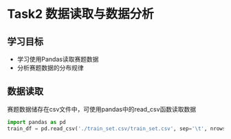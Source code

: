 # Task2 数据读取与数据分析

## 学习目标
- 学习使用Pandas读取赛题数据
- 分析赛题数据的分布规律

## 数据读取
赛题数据储存在csv文件中，可使用pandas中的read_csv函数读取数据
```python
import pandas as pd
train_df = pd.read_csv('./train_set.csv/train_set.csv', sep='\t', nrows=100)
```
